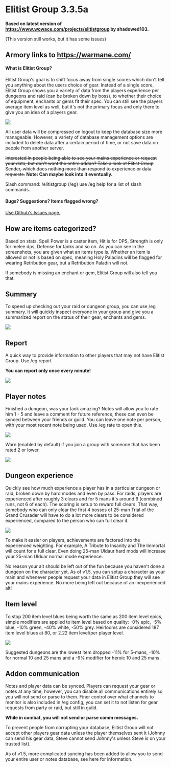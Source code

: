 
  

# Elitist Group 3.3.5a

  

  

**Based on latest version of https://www.wowace.com/projects/elitistgroup by shadowed103.**

(This version still works, but it has some issues)

## Armory links to https://warmane.com/

#### What is Elitist Group?

Elitist Group's goal is to shift focus away from single scores which don't tell you anything about the users choice of gear. Instead of a single score, Elitist Group shows you a variety of data from the players experience per dungeons and raid (can be broken down by boss), to whether their choice of equipment, enchants or gems fit their spec. You can still see the players average item level as well, but it's not the primary focus and only there to give you an idea of a players gear.

  

![](https://i.imgur.com/v2b24he.png)

  

All user data will be compressed on logout to keep the database size more manageable. However, a variety of database management options are included to delete data after a certain period of time, or not save data on people from another server.

  

~~Interested in people being able to see your mains experience or request your data, but don't want the entire addon? Take a look at Elitist Group Sender, which does nothing more than respond to experience or data requests.~~  **Note: Can maybe look into it eventually.**

  

Slash command: /elitistgroup (/eg) use /eg help for a list of slash commands.

  

#### Bugs? Suggestions? Items flagged wrong?

  

[Use Github's Issues page.](https://github.com/avarishd/ElitistGroup-WotLK/issues)

  

## How are items categorized? 

Based on stats. Spell Power is a caster item, Hit is for DPS, Strength is only for melee dps, Defense for tanks and so on. As you can see in the screenshots, you are given what an items type is. Whether an item is allowed or not is based on spec, meaning Holy Paladins will be flagged for wearing Retribution gear, but a Retribution Paladin will not.

  

If somebody is missing an enchant or gem, Elitist Group will also tell you that.


## Summary

  

To speed up checking out your raid or dungeon group, you can use /eg summary. It will quickly inspect everyone in your group and give you a summarized report on the status of their gear, enchants and gems.

  

![](https://i.imgur.com/GMNxkKz.png)

  

## Report

  

A quick way to provide information to other players that may not have Elitist Group. Use /eg report

**You can report only once every minute!**

  

![](https://i.gyazo.com/536cfeadbfaeec1e6e474a9ca4434328.png)

  

## Player notes

  

Finished a dungeon, was your tank amazing? Notes will allow you to rate him 1 - 5 and leave a comment for future reference, these can even be synced between your friends or guild. You can leave one note per person, with your most recent note being used. Use /eg rate to open this.

  

![](https://i.gyazo.com/610f77130efa53476554c4c8e327324f.png)

  

Warn (enabled by default) if you join a group with someone that has been rated 2 or lower.

  

![](https://i.gyazo.com/0b53040577a9a1766fc4dcac4417ce80.png)

  

## Dungeon experience

  

Quickly see how much experience a player has in a particular dungeon or raid, broken down by hard modes and even by pass. For raids, players are experienced after roughly 3 clears and for 5 mans it's around 6 (combined runs, not 6 of each). The scoring is setup to reward full clears. That way, somebody who can only clear the first 4 bosses of 25-man Trial of the Grand Crusader will have to do a lot more clears to be considered experienced, compared to the person who can full clear it.

  

![](https://i.imgur.com/5qZzyzf.png)

  

To make it easier on players, achievements are factored into the experienced weighting. For example, A Tribute to Insanity and The Immortal will count for a full clear. Even doing 25-man Uldaur hard mods will increase your 25-man Ulduar normal mode experience.

  

No reason your alt should be left out of the fun because you haven't done a dungeon on the character yet. As of v1.5, you can setup a character as your main and whenever people request your data in Elitist Group they will see your mains experience. No more being left out because of an inexperienced alt!

  

## Item level

  

To stop 200 item level blues being worth the same as 200 item level epics, simple modifiers are applied to item level based on quality: -0% epic, -5% blue, -10% green, -40% white, -50% grey. Heirlooms are considered 187 item level blues at 80, or 2.22 item level/per player level.

  

![](https://i.imgur.com/A3rORYp.png)

  

Suggested dungeons are the lowest item dropped -11% for 5-mans, -10% for normal 10 and 25 mans and a -9% modifier for heroic 10 and 25 mans.

  

## Addon communication

  

Notes and player data can be synced. Players can request your gear or notes at any time; however, you can disable all communications entirely so you will not send or parse to them. Finer control over what channels to monitor is also included in /eg config, you can set it to not listen for gear requests from party or raid, but still in guild.

  

**While in combat, you will not send or parse comm messages.**

  

To prevent people from corrupting your database, Elitist Group will not accept other players gear data unless the player themselves sent it (Johnny can send his gear data, Steve cannot send Johnny's unless Steve is on your trusted list).

As of v1.5, more complicated syncing has been added to allow you to send your entire user or notes database, see here for information.
